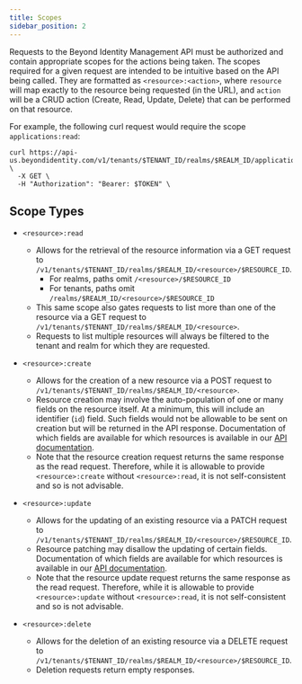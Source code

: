 ```yaml
---
title: Scopes
sidebar_position: 2
---
```


Requests to the Beyond Identity Management API must be authorized and contain appropriate scopes for the actions being taken. The scopes required for a given request are intended to be intuitive based on the API being called. They are formatted as `<resource>:<action>`, where `resource` will map exactly to the resource being requested (in the URL), and `action` will be a CRUD action (Create, Read, Update, Delete) that can be performed on that resource.

For example, the following curl request would require the scope `applications:read`:

```
curl https://api-us.beyondidentity.com/v1/tenants/$TENANT_ID/realms/$REALM_ID/applications/$APPLICATION_ID \
  -X GET \
  -H "Authorization": "Bearer: $TOKEN" \
```

## Scope Types

- `<resource>:read`
	- Allows for the retrieval of the resource information via a GET request to `/v1/tenants/$TENANT_ID/realms/$REALM_ID/<resource>/$RESOURCE_ID`.
		- For realms, paths omit `/<resource>/$RESOURCE_ID`
		- For tenants, paths omit `/realms/$REALM_ID/<resource>/$RESOURCE_ID`
	- This same scope also gates requests to list more than one of the resource via a GET request to `/v1/tenants/$TENANT_ID/realms/$REALM_ID/<resource>`. 
	- Requests to list multiple resources will always be filtered to the tenant and realm for which they are requested.

- `<resource>:create`
	- Allows for the creation of a new resource via a POST request to `/v1/tenants/$TENANT_ID/realms/$REALM_ID/<resource>`.
	- Resource creation may involve the auto-population of one or many fields on the resource itself. At a minimum, this will include an identifier (`id`) field. Such fields would not be allowable to be sent on creation but will be returned in the API response. Documentation of which fields are available for which resources is available in our [API documentation](https://developer-docs-git-v1-beyondidentity.vercel.app/api/v1).
	- Note that the resource creation request returns the same response as the read request. Therefore, while it is allowable to provide `<resource>:create` without `<resource>:read`, it is not self-consistent and so is not advisable.

- `<resource>:update`
	- Allows for the updating of an existing resource via a PATCH request to `/v1/tenants/$TENANT_ID/realms/$REALM_ID/<resource>/$RESOURCE_ID`.
	- Resource patching may disallow the updating of certain fields. Documentation of which fields are available for which resources is available in our [API documentation](https://developer-docs-git-v1-beyondidentity.vercel.app/api/v1).
	- Note that the resource update request returns the same response as the read request. Therefore, while it is allowable to provide `<resource>:update` without `<resource>:read`, it is not self-consistent and so is not advisable.

- `<resource>:delete`
	- Allows for the deletion of an existing resource via a DELETE request to `/v1/tenants/$TENANT_ID/realms/$REALM_ID/<resource>/$RESOURCE_ID`.
	- Deletion requests return empty responses.
